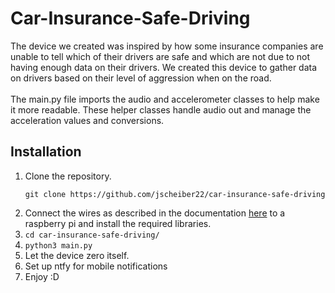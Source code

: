 # Car-Insurance-Safe-Driving
The device we created was inspired by how some insurance companies are unable to tell which of their drivers are safe and which are not due to not having enough data on their drivers. We created this device to gather data on drivers based on their level of aggression when on the road.
<br><br>The main.py file imports the audio and accelerometer classes to help make it more readable. These helper classes handle audio out and manage the acceleration values and conversions.

## Installation
1. Clone the repository.
   ```
   git clone https://github.com/jscheiber22/car-insurance-safe-driving
   ```
2. Connect the wires as described in the documentation <a href="https://www.adafruit.com/product/4097">here</a> to a raspberry pi and install the required libraries.
3. ```cd car-insurance-safe-driving/```
4. ```python3 main.py```
5. Let the device zero itself.
6. Set up ntfy for mobile notifications
7. Enjoy :D
